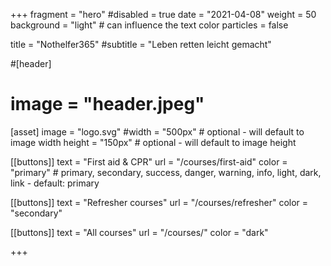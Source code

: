 +++
fragment = "hero"
#disabled = true
date = "2021-04-08"
weight = 50
background = "light" # can influence the text color
particles = false

title = "Nothelfer365"
#subtitle = "Leben retten leicht gemacht"

#[header]
#  image = "header.jpeg"

[asset]
  image = "logo.svg"
  #width = "500px" # optional - will default to image width
  height = "150px" # optional - will default to image height

[[buttons]]
  text = "First aid & CPR"
  url = "/courses/first-aid"
  color = "primary" # primary, secondary, success, danger, warning, info, light, dark, link - default: primary

[[buttons]]
text = "Refresher courses"
url = "/courses/refresher"
color = "secondary"

[[buttons]]
  text = "All courses"
  url = "/courses/"
  color = "dark"

+++